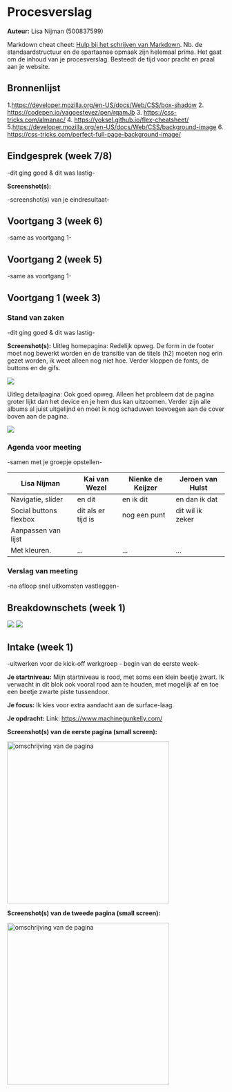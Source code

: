 # Procesverslag
**Auteur:** Lisa Nijman (500837599)

Markdown cheat cheet: [Hulp bij het schrijven van Markdown](https://github.com/adam-p/markdown-here/wiki/Markdown-Cheatsheet). Nb. de standaardstructuur en de spartaanse opmaak zijn helemaal prima. Het gaat om de inhoud van je procesverslag. Besteedt de tijd voor pracht en praal aan je website.



## Bronnenlijst
1.https://developer.mozilla.org/en-US/docs/Web/CSS/box-shadow
2. https://codepen.io/yagoestevez/pen/rqamJb
3. https://css-tricks.com/almanac/
4. https://yoksel.github.io/flex-cheatsheet/
5.https://developer.mozilla.org/en-US/docs/Web/CSS/background-image
6. https://css-tricks.com/perfect-full-page-background-image/



## Eindgesprek (week 7/8)

-dit ging goed & dit was lastig-

**Screenshot(s):**

-screenshot(s) van je eindresultaat-



## Voortgang 3 (week 6)

-same as voortgang 1-



## Voortgang 2 (week 5)

-same as voortgang 1-



## Voortgang 1 (week 3)

### Stand van zaken

-dit ging goed & dit was lastig-

**Screenshot(s):**
Uitleg homepagina: Redelijk opweg. De form in de footer moet nog bewerkt worden en de transitie van de titels (h2) moeten nog erin gezet worden, ik weet alleen nog niet hoe. Verder kloppen de fonts, de buttons en de gifs.

<img src="images/voortganghome1.png">

Uitleg detailpagina: Ook goed opweg. Alleen het probleem dat de pagina groter lijkt dan het device en je hem dus kan uitzoomen. Verder zijn alle albums al juist uitgelijnd en moet ik nog schaduwen toevoegen aan de cover boven aan de pagina.

<img src="images/voortgangdetail1.png">

### Agenda voor meeting

-samen met je groepje opstellen-

| Lisa Nijman        | Kai van Wezel      | Nienke de Keijzer  | Jeroen van Hulst|
| ---                | ---                | ---                | ---              |
| Navigatie, slider  | en dit             | en ik dit          | en dan ik dat    |
| Social buttons flexbox     | dit als er tijd is | nog een punt       | dit wil ik zeker |
| Aanpassen van lijst|
Met kleuren.         | ...                | ...                | ...              |

### Verslag van meeting

-na afloop snel uitkomsten vastleggen-



## Breakdownschets (week 1)

<img src="images/Breakdown_schets_home.png">
<img src="images/Breakdown_schets_detail.png">




## Intake (week 1)
-uitwerken voor de kick-off werkgroep - begin van de eerste week-

**Je startniveau:** Mijn startniveau is rood, met soms een klein beetje zwart. Ik verwacht in dit blok ook vooral rood aan te houden, met mogelijk af en toe een beetje zwarte piste tussendoor.

**Je focus:** Ik kies voor extra aandacht aan de surface-laag.

**Je opdracht:**
Link: https://www.machinegunkelly.com/

**Screenshot(s) van de eerste pagina (small screen):**

<img src="images/HomepaginaMGK.jpg" width="375px" alt="omschrijving van de pagina">

**Screenshot(s) van de tweede pagina (small screen):**

<img src="images/DetailpaginaMGK.jpg" width="375px" alt="omschrijving van de pagina">
